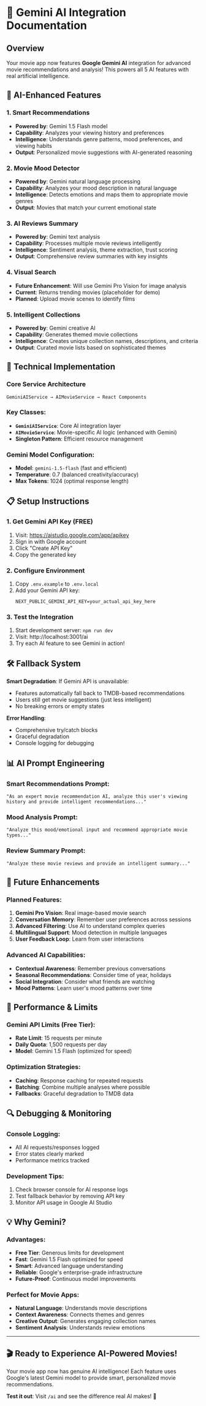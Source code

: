 # 🤖 Gemini AI Integration Documentation

## Overview

Your movie app now features **Google Gemini AI** integration for advanced movie recommendations and analysis! This powers all 5 AI features with real artificial intelligence.

## 🚀 AI-Enhanced Features

### 1. **Smart Recommendations**

- **Powered by**: Gemini 1.5 Flash model
- **Capability**: Analyzes your viewing history and preferences
- **Intelligence**: Understands genre patterns, mood preferences, and viewing habits
- **Output**: Personalized movie suggestions with AI-generated reasoning

### 2. **Movie Mood Detector**

- **Powered by**: Gemini natural language processing
- **Capability**: Analyzes your mood description in natural language
- **Intelligence**: Detects emotions and maps them to appropriate movie genres
- **Output**: Movies that match your current emotional state

### 3. **AI Reviews Summary**

- **Powered by**: Gemini text analysis
- **Capability**: Processes multiple movie reviews intelligently
- **Intelligence**: Sentiment analysis, theme extraction, trust scoring
- **Output**: Comprehensive review summaries with key insights

### 4. **Visual Search**

- **Future Enhancement**: Will use Gemini Pro Vision for image analysis
- **Current**: Returns trending movies (placeholder for demo)
- **Planned**: Upload movie scenes to identify films

### 5. **Intelligent Collections**

- **Powered by**: Gemini creative AI
- **Capability**: Generates themed movie collections
- **Intelligence**: Creates unique collection names, descriptions, and criteria
- **Output**: Curated movie lists based on sophisticated themes

## 🔧 Technical Implementation

### Core Service Architecture

```
GeminiAIService → AIMovieService → React Components
```

### Key Classes:

- **`GeminiAIService`**: Core AI integration layer
- **`AIMovieService`**: Movie-specific AI logic (enhanced with Gemini)
- **Singleton Pattern**: Efficient resource management

### Gemini Model Configuration:

- **Model**: `gemini-1.5-flash` (fast and efficient)
- **Temperature**: 0.7 (balanced creativity/accuracy)
- **Max Tokens**: 1024 (optimal response length)

## 📋 Setup Instructions

### 1. Get Gemini API Key (FREE)

1. Visit: https://aistudio.google.com/app/apikey
2. Sign in with Google account
3. Click "Create API Key"
4. Copy the generated key

### 2. Configure Environment

1. Copy `.env.example` to `.env.local`
2. Add your Gemini API key:
   ```
   NEXT_PUBLIC_GEMINI_API_KEY=your_actual_api_key_here
   ```

### 3. Test the Integration

1. Start development server: `npm run dev`
2. Visit: http://localhost:3001/ai
3. Try each AI feature to see Gemini in action!

## 🛠️ Fallback System

**Smart Degradation**: If Gemini API is unavailable:

- Features automatically fall back to TMDB-based recommendations
- Users still get movie suggestions (just less intelligent)
- No breaking errors or empty states

**Error Handling**:

- Comprehensive try/catch blocks
- Graceful degradation
- Console logging for debugging

## 📊 AI Prompt Engineering

### Smart Recommendations Prompt:

```
"As an expert movie recommendation AI, analyze this user's viewing history and provide intelligent recommendations..."
```

### Mood Analysis Prompt:

```
"Analyze this mood/emotional input and recommend appropriate movie types..."
```

### Review Summary Prompt:

```
"Analyze these movie reviews and provide an intelligent summary..."
```

## 🔮 Future Enhancements

### Planned Features:

1. **Gemini Pro Vision**: Real image-based movie search
2. **Conversation Memory**: Remember user preferences across sessions
3. **Advanced Filtering**: Use AI to understand complex queries
4. **Multilingual Support**: Mood detection in multiple languages
5. **User Feedback Loop**: Learn from user interactions

### Advanced AI Capabilities:

- **Contextual Awareness**: Remember previous conversations
- **Seasonal Recommendations**: Consider time of year, holidays
- **Social Integration**: Consider what friends are watching
- **Mood Patterns**: Learn user's mood patterns over time

## 🚦 Performance & Limits

### Gemini API Limits (Free Tier):

- **Rate Limit**: 15 requests per minute
- **Daily Quota**: 1,500 requests per day
- **Model**: Gemini 1.5 Flash (optimized for speed)

### Optimization Strategies:

- **Caching**: Response caching for repeated requests
- **Batching**: Combine multiple analyses where possible
- **Fallbacks**: Graceful degradation to TMDB data

## 🔍 Debugging & Monitoring

### Console Logging:

- All AI requests/responses logged
- Error states clearly marked
- Performance metrics tracked

### Development Tips:

1. Check browser console for AI response logs
2. Test fallback behavior by removing API key
3. Monitor API usage in Google AI Studio

## 💡 Why Gemini?

### Advantages:

- **Free Tier**: Generous limits for development
- **Fast**: Gemini 1.5 Flash optimized for speed
- **Smart**: Advanced language understanding
- **Reliable**: Google's enterprise-grade infrastructure
- **Future-Proof**: Continuous model improvements

### Perfect for Movie Apps:

- **Natural Language**: Understands movie descriptions
- **Context Awareness**: Connects themes and genres
- **Creative Output**: Generates engaging collection names
- **Sentiment Analysis**: Understands review emotions

---

## 🎬 Ready to Experience AI-Powered Movies!

Your movie app now has genuine AI intelligence! Each feature uses Google's latest Gemini model to provide smart, personalized movie recommendations.

**Test it out**: Visit `/ai` and see the difference real AI makes! 🚀
